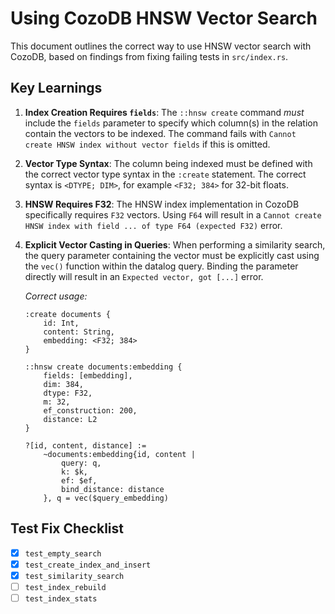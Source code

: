 # Using CozoDB HNSW Vector Search

This document outlines the correct way to use HNSW vector search with CozoDB, based on findings from fixing failing tests in `src/index.rs`.

## Key Learnings

1.  **Index Creation Requires `fields`**: The `::hnsw create` command *must* include the `fields` parameter to specify which column(s) in the relation contain the vectors to be indexed. The command fails with `Cannot create HNSW index without vector fields` if this is omitted.
2.  **Vector Type Syntax**: The column being indexed must be defined with the correct vector type syntax in the `:create` statement. The correct syntax is `<DTYPE; DIM>`, for example `<F32; 384>` for 32-bit floats.
3.  **HNSW Requires F32**: The HNSW index implementation in CozoDB specifically requires `F32` vectors. Using `F64` will result in a `Cannot create HNSW index with field ... of type F64 (expected F32)` error.
4.  **Explicit Vector Casting in Queries**: When performing a similarity search, the query parameter containing the vector must be explicitly cast using the `vec()` function within the datalog query. Binding the parameter directly will result in an `Expected vector, got [...]` error.

    *Correct usage:*
    ```cozo
    :create documents {
        id: Int,
        content: String,
        embedding: <F32; 384>
    }
    
    ::hnsw create documents:embedding {
        fields: [embedding],
        dim: 384,
        dtype: F32,
        m: 32,
        ef_construction: 200,
        distance: L2
    }

    ?[id, content, distance] := 
        ~documents:embedding{id, content | 
            query: q, 
            k: $k, 
            ef: $ef,
            bind_distance: distance
        }, q = vec($query_embedding)
    ```

## Test Fix Checklist

- [x] `test_empty_search`
- [x] `test_create_index_and_insert`
- [x] `test_similarity_search`
- [ ] `test_index_rebuild`
- [ ] `test_index_stats`
